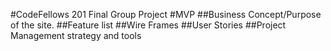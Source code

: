 #CodeFellows 201 Final Group Project
#MVP
##Business Concept/Purpose of the site.
##Feature list
##Wire Frames
##User Stories
##Project Management strategy and tools

